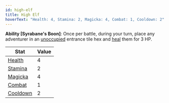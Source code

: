 ```yaml
---
id: high-elf
title: High Elf
hoverText: "Health: 4, Stamina: 2, Magicka: 4, Combat: 1, Cooldown: 2"
---
```


**Ability [Syrabane's Boon]**: Once per battle, during your turn, place any adventurer in an [unoccupied](/docs/all/other/occupied) entrance tile hex and [heal](/docs/all/other/healing) them for 3 HP.

| Stat | Value |
|-----------|-------|
| [Health](/docs/all/stats/health)    |   4   |
| [Stamina](/docs/all/stats/stamina)   |   2   |
| [Magicka](/docs/all/stats/magicka)   |   4  |
| [Combat](/docs/all/stats/combat)    |   1   |
| [Cooldown](/docs/all/stats/cooldown)  |   2   |